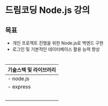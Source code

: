 # 드림코딩 Node.js 강의

## 목표

- 개인 프로젝트 진행을 위한 Node.js로 백엔드 구현
- 로그인 및 기본적인 데이터베이스 활용 능력 향상

#

| 기술스텍 및 라이브러리 |
| ---------------------- |
| - node.js              |
| - express              |
|                        |
|                        |
|                        |
|                        |
|                        |
